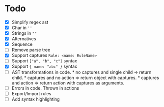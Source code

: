 # Todo
* [x] Simplify regex ast
* [x] Char in `''`
* [x] Strings in `""`
* [x] Alternatives
* [x] Sequence
* [ ] Remove parse tree
* [x] Support captures `Rule: <name: RuleName>`
* [ ] Support `["a", "b", "c"]` syntax
* [x] Support `{ name: "abc" }` syntax
* [ ] AST transformations in code.
      * no captures and single child => return child.
      * captures and no action => return object with captures.
      * captures and action => return action with captures as arguments.
* [ ] Errors in code. Thrown in actions
* [ ] Export/Import rules
* [ ] Add syntax highlighting
